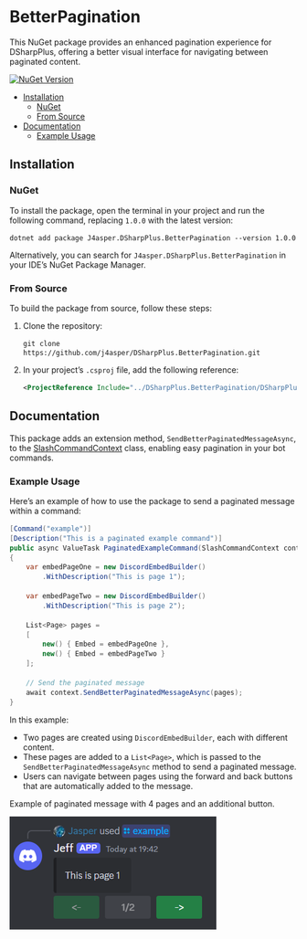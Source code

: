 # BetterPagination

This NuGet package provides an enhanced pagination experience for DSharpPlus, offering a better visual interface for navigating between paginated content.

[![NuGet Version](https://img.shields.io/nuget/v/J4asper.DSharpPlus.BetterPagination)](https://www.nuget.org/packages/J4asper.DSharpPlus.BetterPagination/)

<!-- TOC -->
  * [Installation](#installation)
    * [NuGet](#nuget)
    * [From Source](#from-source)
  * [Documentation](#documentation)
    * [Example Usage](#example-usage)
<!-- TOC -->

## Installation

### NuGet

To install the package, open the terminal in your project and run the following command, replacing `1.0.0` with the latest version:

```console
dotnet add package J4asper.DSharpPlus.BetterPagination --version 1.0.0

```

Alternatively, you can search for `J4asper.DSharpPlus.BetterPagination` in your IDE’s NuGet Package Manager.

### From Source

To build the package from source, follow these steps:

1.  Clone the repository:

    ```console
    git clone https://github.com/j4asper/DSharpPlus.BetterPagination.git
    
    ```

2.  In your project’s `.csproj` file, add the following reference:

    ```xml
    <ProjectReference Include="../DSharpPlus.BetterPagination/DSharpPlus.BetterPagination/DSharpPlus.BetterPagination.csproj" />
    
    ```


## Documentation

This package adds an extension method, `SendBetterPaginatedMessageAsync`, to the [SlashCommandContext](https://dsharpplus.github.io/DSharpPlus/api/DSharpPlus.Commands.Processors.SlashCommands.SlashCommandContext.html) class, enabling easy pagination in your bot commands.

### Example Usage

Here’s an example of how to use the package to send a paginated message within a command:

```csharp
[Command("example")]
[Description("This is a paginated example command")]
public async ValueTask PaginatedExampleCommand(SlashCommandContext context)
{
    var embedPageOne = new DiscordEmbedBuilder()
        .WithDescription("This is page 1");

    var embedPageTwo = new DiscordEmbedBuilder()
        .WithDescription("This is page 2");

    List<Page> pages =
    [
        new() { Embed = embedPageOne },
        new() { Embed = embedPageTwo }
    ];

    // Send the paginated message
    await context.SendBetterPaginatedMessageAsync(pages);
}
```

In this example:

-   Two pages are created using `DiscordEmbedBuilder`, each with different content.
-   These pages are added to a `List<Page>`, which is passed to the `SendBetterPaginatedMessageAsync` method to send a paginated message.
-   Users can navigate between pages using the forward and back buttons that are automatically added to the message.

Example of paginated message with 4 pages and an additional button.

![Paginated Example](https://raw.githubusercontent.com/j4asper/DSharpPlus.BetterPagination/refs/heads/main/.github/images/example.png)
